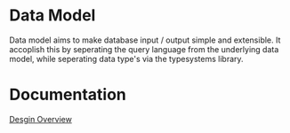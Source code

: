 Data Model
==========================================================================
Data model aims to make database input / output simple and extensible. It
accoplish this by seperating the query language from the underlying data
model, while seperating data type's via the typesystems library.

Documentation
==========================================================================
[Desgin Overview](doc/proposal.md)
